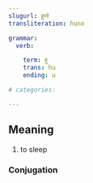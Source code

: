 ```yaml
---
slugurl: हुणो
transliteration: huno

grammar: 
  verb:

    term: हु
    trans: hu
    ending: u

# categories:

---
```


## Meaning

1. to sleep

### Conjugation

<verb-conj :grammar="grammar"></verb-conj>
